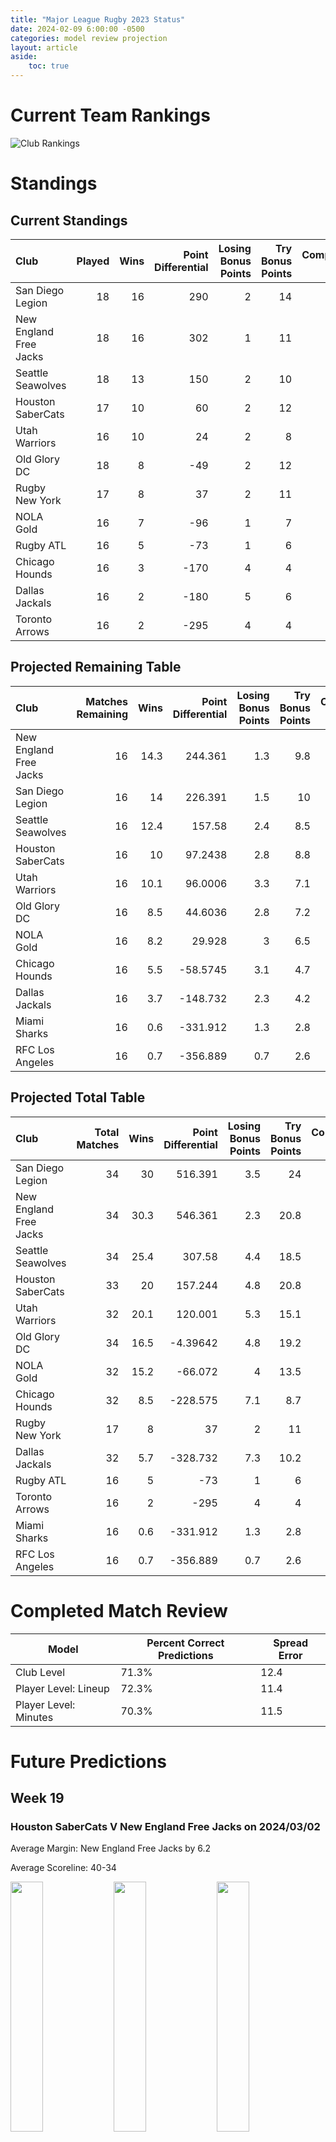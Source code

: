```yaml
---  
title: "Major League Rugby 2023 Status"  
date: 2024-02-09 6:00:00 -0500  
categories: model review projection  
layout: article  
aside:  
    toc: true  
---
```

# Current Team Rankings


![Club Rankings](plots/rankings_Major-League-Rugby-2023.png)
# Standings

## Current Standings


| Club                   |   Played |   Wins |   Point Differential |   Losing Bonus Points |   Try Bonus Points |   Competition Points |
|:-----------------------|---------:|-------:|---------------------:|----------------------:|-------------------:|---------------------:|
| San Diego Legion       |       18 |     16 |                  290 |                     2 |                 14 |                   80 |
| New England Free Jacks |       18 |     16 |                  302 |                     1 |                 11 |                   76 |
| Seattle Seawolves      |       18 |     13 |                  150 |                     2 |                 10 |                   64 |
| Houston SaberCats      |       17 |     10 |                   60 |                     2 |                 12 |                   54 |
| Utah Warriors          |       16 |     10 |                   24 |                     2 |                  8 |                   50 |
| Old Glory DC           |       18 |      8 |                  -49 |                     2 |                 12 |                   48 |
| Rugby New York         |       17 |      8 |                   37 |                     2 |                 11 |                   45 |
| NOLA Gold              |       16 |      7 |                  -96 |                     1 |                  7 |                   36 |
| Rugby ATL              |       16 |      5 |                  -73 |                     1 |                  6 |                   29 |
| Chicago Hounds         |       16 |      3 |                 -170 |                     4 |                  4 |                   20 |
| Dallas Jackals         |       16 |      2 |                 -180 |                     5 |                  6 |                   19 |
| Toronto Arrows         |       16 |      2 |                 -295 |                     4 |                  4 |                   16 |



## Projected Remaining Table


| Club                   |   Matches Remaining |   Wins |   Point Differential |   Losing Bonus Points |   Try Bonus Points |   Competition Points |
|:-----------------------|--------------------:|-------:|---------------------:|----------------------:|-------------------:|---------------------:|
| New England Free Jacks |                  16 |   14.3 |             244.361  |                   1.3 |                9.8 |                 68.4 |
| San Diego Legion       |                  16 |   14   |             226.391  |                   1.5 |               10   |                 67.4 |
| Seattle Seawolves      |                  16 |   12.4 |             157.58   |                   2.4 |                8.5 |                 60.4 |
| Houston SaberCats      |                  16 |   10   |              97.2438 |                   2.8 |                8.8 |                 51.5 |
| Utah Warriors          |                  16 |   10.1 |              96.0006 |                   3.3 |                7.1 |                 50.9 |
| Old Glory DC           |                  16 |    8.5 |              44.6036 |                   2.8 |                7.2 |                 43.8 |
| NOLA Gold              |                  16 |    8.2 |              29.928  |                   3   |                6.5 |                 42.5 |
| Chicago Hounds         |                  16 |    5.5 |             -58.5745 |                   3.1 |                4.7 |                 29.8 |
| Dallas Jackals         |                  16 |    3.7 |            -148.732  |                   2.3 |                4.2 |                 21.4 |
| Miami Sharks           |                  16 |    0.6 |            -331.912  |                   1.3 |                2.8 |                  6.3 |
| RFC Los Angeles        |                  16 |    0.7 |            -356.889  |                   0.7 |                2.6 |                  6.2 |



## Projected Total Table


| Club                   |   Total Matches |   Wins |   Point Differential |   Losing Bonus Points |   Try Bonus Points |   Competition Points |
|:-----------------------|----------------:|-------:|---------------------:|----------------------:|-------------------:|---------------------:|
| San Diego Legion       |              34 |   30   |            516.391   |                   3.5 |               24   |                147.4 |
| New England Free Jacks |              34 |   30.3 |            546.361   |                   2.3 |               20.8 |                144.4 |
| Seattle Seawolves      |              34 |   25.4 |            307.58    |                   4.4 |               18.5 |                124.4 |
| Houston SaberCats      |              33 |   20   |            157.244   |                   4.8 |               20.8 |                105.5 |
| Utah Warriors          |              32 |   20.1 |            120.001   |                   5.3 |               15.1 |                100.9 |
| Old Glory DC           |              34 |   16.5 |             -4.39642 |                   4.8 |               19.2 |                 91.8 |
| NOLA Gold              |              32 |   15.2 |            -66.072   |                   4   |               13.5 |                 78.5 |
| Chicago Hounds         |              32 |    8.5 |           -228.575   |                   7.1 |                8.7 |                 49.8 |
| Rugby New York         |              17 |    8   |             37       |                   2   |               11   |                 45   |
| Dallas Jackals         |              32 |    5.7 |           -328.732   |                   7.3 |               10.2 |                 40.4 |
| Rugby ATL              |              16 |    5   |            -73       |                   1   |                6   |                 29   |
| Toronto Arrows         |              16 |    2   |           -295       |                   4   |                4   |                 16   |
| Miami Sharks           |              16 |    0.6 |           -331.912   |                   1.3 |                2.8 |                  6.3 |
| RFC Los Angeles        |              16 |    0.7 |           -356.889   |                   0.7 |                2.6 |                  6.2 |



# Completed Match Review


| Model | Percent Correct Predictions | Spread Error |
| ------ | ------ | ------ |
| Club Level | 71.3% | 12.4 |
| Player Level: Lineup | 72.3% | 11.4 |
| Player Level: Minutes | 70.3% | 11.5 |


# Future Predictions

## Week 19

### Houston SaberCats V New England Free Jacks on 2024/03/02


Average Margin: New England Free Jacks by 6.2

Average Scoreline: 40-34

<p float="left">
<img src="plots/performances_2024-03-02-HoustonSaberCats_V_NewEnglandFreeJacks.png" width="32%" />
<img src="plots/resultbar_2024-03-02-HoustonSaberCats_V_NewEnglandFreeJacks.png" width="32%" />
<img src="plots/spreads_2024-03-02-HoustonSaberCats_V_NewEnglandFreeJacks.png" width="32%" />
</p>

### NOLA Gold V Old Glory DC on 2024/03/02


Average Margin: NOLA Gold by 2.0

Average Scoreline: 30-28

<p float="left">
<img src="plots/performances_2024-03-02-NOLAGold_V_OldGloryDC.png" width="32%" />
<img src="plots/resultbar_2024-03-02-NOLAGold_V_OldGloryDC.png" width="32%" />
<img src="plots/spreads_2024-03-02-NOLAGold_V_OldGloryDC.png" width="32%" />
</p>

### Miami Sharks V Chicago Hounds on 2024/03/02


Average Margin: Chicago Hounds by 13.2

Average Scoreline: 31-18

<p float="left">
<img src="plots/performances_2024-03-02-MiamiSharks_V_ChicagoHounds.png" width="32%" />
<img src="plots/resultbar_2024-03-02-MiamiSharks_V_ChicagoHounds.png" width="32%" />
<img src="plots/spreads_2024-03-02-MiamiSharks_V_ChicagoHounds.png" width="32%" />
</p>

### Seattle Seawolves V San Diego Legion on 2024/03/02


Average Margin: San Diego Legion by 1.3

Average Scoreline: 25-24

<p float="left">
<img src="plots/performances_2024-03-02-SeattleSeawolves_V_SanDiegoLegion.png" width="32%" />
<img src="plots/resultbar_2024-03-02-SeattleSeawolves_V_SanDiegoLegion.png" width="32%" />
<img src="plots/spreads_2024-03-02-SeattleSeawolves_V_SanDiegoLegion.png" width="32%" />
</p>

### RFC Los Angeles V Utah Warriors on 2024/03/03


Average Margin: Utah Warriors by 20.8

Average Scoreline: 43-22

<p float="left">
<img src="plots/performances_2024-03-03-RFCLosAngeles_V_UtahWarriors.png" width="32%" />
<img src="plots/resultbar_2024-03-03-RFCLosAngeles_V_UtahWarriors.png" width="32%" />
<img src="plots/spreads_2024-03-03-RFCLosAngeles_V_UtahWarriors.png" width="32%" />
</p>

## Week 20

### Seattle Seawolves V Utah Warriors on 2024/03/09


Average Margin: Seattle Seawolves by 7.7

Average Scoreline: 30-22

<p float="left">
<img src="plots/performances_2024-03-09-SeattleSeawolves_V_UtahWarriors.png" width="32%" />
<img src="plots/resultbar_2024-03-09-SeattleSeawolves_V_UtahWarriors.png" width="32%" />
<img src="plots/spreads_2024-03-09-SeattleSeawolves_V_UtahWarriors.png" width="32%" />
</p>

### NOLA Gold V San Diego Legion on 2024/03/09


Average Margin: San Diego Legion by 10.5

Average Scoreline: 38-27

<p float="left">
<img src="plots/performances_2024-03-09-NOLAGold_V_SanDiegoLegion.png" width="32%" />
<img src="plots/resultbar_2024-03-09-NOLAGold_V_SanDiegoLegion.png" width="32%" />
<img src="plots/spreads_2024-03-09-NOLAGold_V_SanDiegoLegion.png" width="32%" />
</p>

### New England Free Jacks V Old Glory DC on 2024/03/09


Average Margin: New England Free Jacks by 15.2

Average Scoreline: 36-20

<p float="left">
<img src="plots/performances_2024-03-09-NewEnglandFreeJacks_V_OldGloryDC.png" width="32%" />
<img src="plots/resultbar_2024-03-09-NewEnglandFreeJacks_V_OldGloryDC.png" width="32%" />
<img src="plots/spreads_2024-03-09-NewEnglandFreeJacks_V_OldGloryDC.png" width="32%" />
</p>

### RFC Los Angeles V Houston SaberCats on 2024/03/09


Average Margin: Houston SaberCats by 20.2

Average Scoreline: 37-17

<p float="left">
<img src="plots/performances_2024-03-09-RFCLosAngeles_V_HoustonSaberCats.png" width="32%" />
<img src="plots/resultbar_2024-03-09-RFCLosAngeles_V_HoustonSaberCats.png" width="32%" />
<img src="plots/spreads_2024-03-09-RFCLosAngeles_V_HoustonSaberCats.png" width="32%" />
</p>

### Dallas Jackals V Miami Sharks on 2024/03/10


Average Margin: Dallas Jackals by 14.4

Average Scoreline: 39-25

<p float="left">
<img src="plots/performances_2024-03-10-DallasJackals_V_MiamiSharks.png" width="32%" />
<img src="plots/resultbar_2024-03-10-DallasJackals_V_MiamiSharks.png" width="32%" />
<img src="plots/spreads_2024-03-10-DallasJackals_V_MiamiSharks.png" width="32%" />
</p>

## Week 21

### San Diego Legion V RFC Los Angeles on 2024/03/16


Average Margin: San Diego Legion by 36.1

Average Scoreline: 55-19

<p float="left">
<img src="plots/performances_2024-03-16-SanDiegoLegion_V_RFCLosAngeles.png" width="32%" />
<img src="plots/resultbar_2024-03-16-SanDiegoLegion_V_RFCLosAngeles.png" width="32%" />
<img src="plots/spreads_2024-03-16-SanDiegoLegion_V_RFCLosAngeles.png" width="32%" />
</p>

### Old Glory DC V Miami Sharks on 2024/03/16


Average Margin: Old Glory DC by 24.3

Average Scoreline: 44-19

<p float="left">
<img src="plots/performances_2024-03-16-OldGloryDC_V_MiamiSharks.png" width="32%" />
<img src="plots/resultbar_2024-03-16-OldGloryDC_V_MiamiSharks.png" width="32%" />
<img src="plots/spreads_2024-03-16-OldGloryDC_V_MiamiSharks.png" width="32%" />
</p>

### Houston SaberCats V Dallas Jackals on 2024/03/16


Average Margin: Houston SaberCats by 16.2

Average Scoreline: 37-21

<p float="left">
<img src="plots/performances_2024-03-16-HoustonSaberCats_V_DallasJackals.png" width="32%" />
<img src="plots/resultbar_2024-03-16-HoustonSaberCats_V_DallasJackals.png" width="32%" />
<img src="plots/spreads_2024-03-16-HoustonSaberCats_V_DallasJackals.png" width="32%" />
</p>

### New England Free Jacks V NOLA Gold on 2024/03/16


Average Margin: New England Free Jacks by 17.2

Average Scoreline: 39-22

<p float="left">
<img src="plots/performances_2024-03-16-NewEnglandFreeJacks_V_NOLAGold.png" width="32%" />
<img src="plots/resultbar_2024-03-16-NewEnglandFreeJacks_V_NOLAGold.png" width="32%" />
<img src="plots/spreads_2024-03-16-NewEnglandFreeJacks_V_NOLAGold.png" width="32%" />
</p>

### Utah Warriors V Chicago Hounds on 2024/03/16


Average Margin: Utah Warriors by 10.6

Average Scoreline: 32-21

<p float="left">
<img src="plots/performances_2024-03-16-UtahWarriors_V_ChicagoHounds.png" width="32%" />
<img src="plots/resultbar_2024-03-16-UtahWarriors_V_ChicagoHounds.png" width="32%" />
<img src="plots/spreads_2024-03-16-UtahWarriors_V_ChicagoHounds.png" width="32%" />
</p>

## Week 22

### RFC Los Angeles V Seattle Seawolves on 2024/03/22


Average Margin: Seattle Seawolves by 25.1

Average Scoreline: 41-16

<p float="left">
<img src="plots/performances_2024-03-22-RFCLosAngeles_V_SeattleSeawolves.png" width="32%" />
<img src="plots/resultbar_2024-03-22-RFCLosAngeles_V_SeattleSeawolves.png" width="32%" />
<img src="plots/spreads_2024-03-22-RFCLosAngeles_V_SeattleSeawolves.png" width="32%" />
</p>

### Miami Sharks V Houston SaberCats on 2024/03/23


Average Margin: Houston SaberCats by 21.1

Average Scoreline: 37-16

<p float="left">
<img src="plots/performances_2024-03-23-MiamiSharks_V_HoustonSaberCats.png" width="32%" />
<img src="plots/resultbar_2024-03-23-MiamiSharks_V_HoustonSaberCats.png" width="32%" />
<img src="plots/spreads_2024-03-23-MiamiSharks_V_HoustonSaberCats.png" width="32%" />
</p>

### Dallas Jackals V New England Free Jacks on 2024/03/23


Average Margin: New England Free Jacks by 18.6

Average Scoreline: 45-26

<p float="left">
<img src="plots/performances_2024-03-23-DallasJackals_V_NewEnglandFreeJacks.png" width="32%" />
<img src="plots/resultbar_2024-03-23-DallasJackals_V_NewEnglandFreeJacks.png" width="32%" />
<img src="plots/spreads_2024-03-23-DallasJackals_V_NewEnglandFreeJacks.png" width="32%" />
</p>

### Old Glory DC V Utah Warriors on 2024/03/23


Average Margin: Old Glory DC by 0.5

Average Scoreline: 28-27

<p float="left">
<img src="plots/performances_2024-03-23-OldGloryDC_V_UtahWarriors.png" width="32%" />
<img src="plots/resultbar_2024-03-23-OldGloryDC_V_UtahWarriors.png" width="32%" />
<img src="plots/spreads_2024-03-23-OldGloryDC_V_UtahWarriors.png" width="32%" />
</p>

### Chicago Hounds V San Diego Legion on 2024/03/24


Average Margin: San Diego Legion by 13.0

Average Scoreline: 34-21

<p float="left">
<img src="plots/performances_2024-03-24-ChicagoHounds_V_SanDiegoLegion.png" width="32%" />
<img src="plots/resultbar_2024-03-24-ChicagoHounds_V_SanDiegoLegion.png" width="32%" />
<img src="plots/spreads_2024-03-24-ChicagoHounds_V_SanDiegoLegion.png" width="32%" />
</p>

## Week 23

### Dallas Jackals V RFC Los Angeles on 2024/03/29


Average Margin: Dallas Jackals by 14.5

Average Scoreline: 39-25

<p float="left">
<img src="plots/performances_2024-03-29-DallasJackals_V_RFCLosAngeles.png" width="32%" />
<img src="plots/resultbar_2024-03-29-DallasJackals_V_RFCLosAngeles.png" width="32%" />
<img src="plots/spreads_2024-03-29-DallasJackals_V_RFCLosAngeles.png" width="32%" />
</p>

### Miami Sharks V Seattle Seawolves on 2024/03/30


Average Margin: Seattle Seawolves by 24.9

Average Scoreline: 41-16

<p float="left">
<img src="plots/performances_2024-03-30-MiamiSharks_V_SeattleSeawolves.png" width="32%" />
<img src="plots/resultbar_2024-03-30-MiamiSharks_V_SeattleSeawolves.png" width="32%" />
<img src="plots/spreads_2024-03-30-MiamiSharks_V_SeattleSeawolves.png" width="32%" />
</p>

### Chicago Hounds V Old Glory DC on 2024/03/30


Average Margin: Old Glory DC by 0.5

Average Scoreline: 29-28

<p float="left">
<img src="plots/performances_2024-03-30-ChicagoHounds_V_OldGloryDC.png" width="32%" />
<img src="plots/resultbar_2024-03-30-ChicagoHounds_V_OldGloryDC.png" width="32%" />
<img src="plots/spreads_2024-03-30-ChicagoHounds_V_OldGloryDC.png" width="32%" />
</p>

### Utah Warriors V NOLA Gold on 2024/03/30


Average Margin: Utah Warriors by 8.3

Average Scoreline: 30-22

<p float="left">
<img src="plots/performances_2024-03-30-UtahWarriors_V_NOLAGold.png" width="32%" />
<img src="plots/resultbar_2024-03-30-UtahWarriors_V_NOLAGold.png" width="32%" />
<img src="plots/spreads_2024-03-30-UtahWarriors_V_NOLAGold.png" width="32%" />
</p>

## Week 24

### Seattle Seawolves V Dallas Jackals on 2024/04/05


Average Margin: Seattle Seawolves by 20.3

Average Scoreline: 43-23

<p float="left">
<img src="plots/performances_2024-04-05-SeattleSeawolves_V_DallasJackals.png" width="32%" />
<img src="plots/resultbar_2024-04-05-SeattleSeawolves_V_DallasJackals.png" width="32%" />
<img src="plots/spreads_2024-04-05-SeattleSeawolves_V_DallasJackals.png" width="32%" />
</p>

### Utah Warriors V Houston SaberCats on 2024/04/05


Average Margin: Utah Warriors by 3.2

Average Scoreline: 33-29

<p float="left">
<img src="plots/performances_2024-04-05-UtahWarriors_V_HoustonSaberCats.png" width="32%" />
<img src="plots/resultbar_2024-04-05-UtahWarriors_V_HoustonSaberCats.png" width="32%" />
<img src="plots/spreads_2024-04-05-UtahWarriors_V_HoustonSaberCats.png" width="32%" />
</p>

### Old Glory DC V San Diego Legion on 2024/04/06


Average Margin: San Diego Legion by 8.2

Average Scoreline: 33-25

<p float="left">
<img src="plots/performances_2024-04-06-OldGloryDC_V_SanDiegoLegion.png" width="32%" />
<img src="plots/resultbar_2024-04-06-OldGloryDC_V_SanDiegoLegion.png" width="32%" />
<img src="plots/spreads_2024-04-06-OldGloryDC_V_SanDiegoLegion.png" width="32%" />
</p>

### NOLA Gold V Miami Sharks on 2024/04/06


Average Margin: NOLA Gold by 22.7

Average Scoreline: 43-20

<p float="left">
<img src="plots/performances_2024-04-06-NOLAGold_V_MiamiSharks.png" width="32%" />
<img src="plots/resultbar_2024-04-06-NOLAGold_V_MiamiSharks.png" width="32%" />
<img src="plots/spreads_2024-04-06-NOLAGold_V_MiamiSharks.png" width="32%" />
</p>

### New England Free Jacks V Chicago Hounds on 2024/04/06


Average Margin: New England Free Jacks by 19.3

Average Scoreline: 35-16

<p float="left">
<img src="plots/performances_2024-04-06-NewEnglandFreeJacks_V_ChicagoHounds.png" width="32%" />
<img src="plots/resultbar_2024-04-06-NewEnglandFreeJacks_V_ChicagoHounds.png" width="32%" />
<img src="plots/spreads_2024-04-06-NewEnglandFreeJacks_V_ChicagoHounds.png" width="32%" />
</p>

## Week 25

### RFC Los Angeles V NOLA Gold on 2024/04/12


Average Margin: NOLA Gold by 16.1

Average Scoreline: 32-16

<p float="left">
<img src="plots/performances_2024-04-12-RFCLosAngeles_V_NOLAGold.png" width="32%" />
<img src="plots/resultbar_2024-04-12-RFCLosAngeles_V_NOLAGold.png" width="32%" />
<img src="plots/spreads_2024-04-12-RFCLosAngeles_V_NOLAGold.png" width="32%" />
</p>

### Houston SaberCats V Old Glory DC on 2024/04/13


Average Margin: Houston SaberCats by 6.2

Average Scoreline: 32-26

<p float="left">
<img src="plots/performances_2024-04-13-HoustonSaberCats_V_OldGloryDC.png" width="32%" />
<img src="plots/resultbar_2024-04-13-HoustonSaberCats_V_OldGloryDC.png" width="32%" />
<img src="plots/spreads_2024-04-13-HoustonSaberCats_V_OldGloryDC.png" width="32%" />
</p>

### Dallas Jackals V Utah Warriors on 2024/04/13


Average Margin: Utah Warriors by 9.6

Average Scoreline: 33-24

<p float="left">
<img src="plots/performances_2024-04-13-DallasJackals_V_UtahWarriors.png" width="32%" />
<img src="plots/resultbar_2024-04-13-DallasJackals_V_UtahWarriors.png" width="32%" />
<img src="plots/spreads_2024-04-13-DallasJackals_V_UtahWarriors.png" width="32%" />
</p>

### Chicago Hounds V Seattle Seawolves on 2024/04/14


Average Margin: Seattle Seawolves by 7.7

Average Scoreline: 29-22

<p float="left">
<img src="plots/performances_2024-04-14-ChicagoHounds_V_SeattleSeawolves.png" width="32%" />
<img src="plots/resultbar_2024-04-14-ChicagoHounds_V_SeattleSeawolves.png" width="32%" />
<img src="plots/spreads_2024-04-14-ChicagoHounds_V_SeattleSeawolves.png" width="32%" />
</p>

### San Diego Legion V New England Free Jacks on 2024/04/14


Average Margin: San Diego Legion by 2.9

Average Scoreline: 25-22

<p float="left">
<img src="plots/performances_2024-04-14-SanDiegoLegion_V_NewEnglandFreeJacks.png" width="32%" />
<img src="plots/resultbar_2024-04-14-SanDiegoLegion_V_NewEnglandFreeJacks.png" width="32%" />
<img src="plots/spreads_2024-04-14-SanDiegoLegion_V_NewEnglandFreeJacks.png" width="32%" />
</p>

## Week 26

### Old Glory DC V RFC Los Angeles on 2024/04/20


Average Margin: Old Glory DC by 24.4

Average Scoreline: 42-18

<p float="left">
<img src="plots/performances_2024-04-20-OldGloryDC_V_RFCLosAngeles.png" width="32%" />
<img src="plots/resultbar_2024-04-20-OldGloryDC_V_RFCLosAngeles.png" width="32%" />
<img src="plots/spreads_2024-04-20-OldGloryDC_V_RFCLosAngeles.png" width="32%" />
</p>

### NOLA Gold V Dallas Jackals on 2024/04/20


Average Margin: NOLA Gold by 11.9

Average Scoreline: 35-23

<p float="left">
<img src="plots/performances_2024-04-20-NOLAGold_V_DallasJackals.png" width="32%" />
<img src="plots/resultbar_2024-04-20-NOLAGold_V_DallasJackals.png" width="32%" />
<img src="plots/spreads_2024-04-20-NOLAGold_V_DallasJackals.png" width="32%" />
</p>

### New England Free Jacks V Miami Sharks on 2024/04/20


Average Margin: New England Free Jacks by 36.1

Average Scoreline: 60-24

<p float="left">
<img src="plots/performances_2024-04-20-NewEnglandFreeJacks_V_MiamiSharks.png" width="32%" />
<img src="plots/resultbar_2024-04-20-NewEnglandFreeJacks_V_MiamiSharks.png" width="32%" />
<img src="plots/spreads_2024-04-20-NewEnglandFreeJacks_V_MiamiSharks.png" width="32%" />
</p>

### San Diego Legion V Seattle Seawolves on 2024/04/21


Average Margin: San Diego Legion by 8.1

Average Scoreline: 31-23

<p float="left">
<img src="plots/performances_2024-04-21-SanDiegoLegion_V_SeattleSeawolves.png" width="32%" />
<img src="plots/resultbar_2024-04-21-SanDiegoLegion_V_SeattleSeawolves.png" width="32%" />
<img src="plots/spreads_2024-04-21-SanDiegoLegion_V_SeattleSeawolves.png" width="32%" />
</p>

### Chicago Hounds V Houston SaberCats on 2024/04/21


Average Margin: Houston SaberCats by 3.2

Average Scoreline: 32-29

<p float="left">
<img src="plots/performances_2024-04-21-ChicagoHounds_V_HoustonSaberCats.png" width="32%" />
<img src="plots/resultbar_2024-04-21-ChicagoHounds_V_HoustonSaberCats.png" width="32%" />
<img src="plots/spreads_2024-04-21-ChicagoHounds_V_HoustonSaberCats.png" width="32%" />
</p>

## Week 27

### Utah Warriors V San Diego Legion on 2024/04/26


Average Margin: San Diego Legion by 5.4

Average Scoreline: 27-22

<p float="left">
<img src="plots/performances_2024-04-26-UtahWarriors_V_SanDiegoLegion.png" width="32%" />
<img src="plots/resultbar_2024-04-26-UtahWarriors_V_SanDiegoLegion.png" width="32%" />
<img src="plots/spreads_2024-04-26-UtahWarriors_V_SanDiegoLegion.png" width="32%" />
</p>

### Houston SaberCats V NOLA Gold on 2024/04/27


Average Margin: Houston SaberCats by 7.4

Average Scoreline: 35-27

<p float="left">
<img src="plots/performances_2024-04-27-HoustonSaberCats_V_NOLAGold.png" width="32%" />
<img src="plots/resultbar_2024-04-27-HoustonSaberCats_V_NOLAGold.png" width="32%" />
<img src="plots/spreads_2024-04-27-HoustonSaberCats_V_NOLAGold.png" width="32%" />
</p>

### Miami Sharks V Old Glory DC on 2024/04/27


Average Margin: Old Glory DC by 17.4

Average Scoreline: 44-26

<p float="left">
<img src="plots/performances_2024-04-27-MiamiSharks_V_OldGloryDC.png" width="32%" />
<img src="plots/resultbar_2024-04-27-MiamiSharks_V_OldGloryDC.png" width="32%" />
<img src="plots/spreads_2024-04-27-MiamiSharks_V_OldGloryDC.png" width="32%" />
</p>

### RFC Los Angeles V New England Free Jacks on 2024/04/27


Average Margin: New England Free Jacks by 29.4

Average Scoreline: 43-14

<p float="left">
<img src="plots/performances_2024-04-27-RFCLosAngeles_V_NewEnglandFreeJacks.png" width="32%" />
<img src="plots/resultbar_2024-04-27-RFCLosAngeles_V_NewEnglandFreeJacks.png" width="32%" />
<img src="plots/spreads_2024-04-27-RFCLosAngeles_V_NewEnglandFreeJacks.png" width="32%" />
</p>

## Week 28

### Seattle Seawolves V Houston SaberCats on 2024/05/03


Average Margin: Seattle Seawolves by 7.8

Average Scoreline: 34-26

<p float="left">
<img src="plots/performances_2024-05-03-SeattleSeawolves_V_HoustonSaberCats.png" width="32%" />
<img src="plots/resultbar_2024-05-03-SeattleSeawolves_V_HoustonSaberCats.png" width="32%" />
<img src="plots/spreads_2024-05-03-SeattleSeawolves_V_HoustonSaberCats.png" width="32%" />
</p>

### RFC Los Angeles V Miami Sharks on 2024/05/03


Average Margin: RFC Los Angeles by 3.1

Average Scoreline: 30-27

<p float="left">
<img src="plots/performances_2024-05-03-RFCLosAngeles_V_MiamiSharks.png" width="32%" />
<img src="plots/resultbar_2024-05-03-RFCLosAngeles_V_MiamiSharks.png" width="32%" />
<img src="plots/spreads_2024-05-03-RFCLosAngeles_V_MiamiSharks.png" width="32%" />
</p>

### Old Glory DC V Dallas Jackals on 2024/05/04


Average Margin: Old Glory DC by 13.0

Average Scoreline: 38-25

<p float="left">
<img src="plots/performances_2024-05-04-OldGloryDC_V_DallasJackals.png" width="32%" />
<img src="plots/resultbar_2024-05-04-OldGloryDC_V_DallasJackals.png" width="32%" />
<img src="plots/spreads_2024-05-04-OldGloryDC_V_DallasJackals.png" width="32%" />
</p>

### New England Free Jacks V Utah Warriors on 2024/05/05


Average Margin: New England Free Jacks by 12.5

Average Scoreline: 30-18

<p float="left">
<img src="plots/performances_2024-05-05-NewEnglandFreeJacks_V_UtahWarriors.png" width="32%" />
<img src="plots/resultbar_2024-05-05-NewEnglandFreeJacks_V_UtahWarriors.png" width="32%" />
<img src="plots/spreads_2024-05-05-NewEnglandFreeJacks_V_UtahWarriors.png" width="32%" />
</p>

### San Diego Legion V Chicago Hounds on 2024/05/05


Average Margin: San Diego Legion by 18.6

Average Scoreline: 40-22

<p float="left">
<img src="plots/performances_2024-05-05-SanDiegoLegion_V_ChicagoHounds.png" width="32%" />
<img src="plots/resultbar_2024-05-05-SanDiegoLegion_V_ChicagoHounds.png" width="32%" />
<img src="plots/spreads_2024-05-05-SanDiegoLegion_V_ChicagoHounds.png" width="32%" />
</p>

## Week 29

### Dallas Jackals V Houston SaberCats on 2024/05/11


Average Margin: Houston SaberCats by 9.3

Average Scoreline: 39-30

<p float="left">
<img src="plots/performances_2024-05-11-DallasJackals_V_HoustonSaberCats.png" width="32%" />
<img src="plots/resultbar_2024-05-11-DallasJackals_V_HoustonSaberCats.png" width="32%" />
<img src="plots/spreads_2024-05-11-DallasJackals_V_HoustonSaberCats.png" width="32%" />
</p>

### Chicago Hounds V RFC Los Angeles on 2024/05/11


Average Margin: Chicago Hounds by 20.2

Average Scoreline: 48-28

<p float="left">
<img src="plots/performances_2024-05-11-ChicagoHounds_V_RFCLosAngeles.png" width="32%" />
<img src="plots/resultbar_2024-05-11-ChicagoHounds_V_RFCLosAngeles.png" width="32%" />
<img src="plots/spreads_2024-05-11-ChicagoHounds_V_RFCLosAngeles.png" width="32%" />
</p>

### Miami Sharks V San Diego Legion on 2024/05/11


Average Margin: San Diego Legion by 29.0

Average Scoreline: 41-12

<p float="left">
<img src="plots/performances_2024-05-11-MiamiSharks_V_SanDiegoLegion.png" width="32%" />
<img src="plots/resultbar_2024-05-11-MiamiSharks_V_SanDiegoLegion.png" width="32%" />
<img src="plots/spreads_2024-05-11-MiamiSharks_V_SanDiegoLegion.png" width="32%" />
</p>

### NOLA Gold V Utah Warriors on 2024/05/11


Average Margin: Utah Warriors by 0.9

Average Scoreline: 27-27

<p float="left">
<img src="plots/performances_2024-05-11-NOLAGold_V_UtahWarriors.png" width="32%" />
<img src="plots/resultbar_2024-05-11-NOLAGold_V_UtahWarriors.png" width="32%" />
<img src="plots/spreads_2024-05-11-NOLAGold_V_UtahWarriors.png" width="32%" />
</p>

### Seattle Seawolves V New England Free Jacks on 2024/05/12


Average Margin: New England Free Jacks by 1.8

Average Scoreline: 27-25

<p float="left">
<img src="plots/performances_2024-05-12-SeattleSeawolves_V_NewEnglandFreeJacks.png" width="32%" />
<img src="plots/resultbar_2024-05-12-SeattleSeawolves_V_NewEnglandFreeJacks.png" width="32%" />
<img src="plots/spreads_2024-05-12-SeattleSeawolves_V_NewEnglandFreeJacks.png" width="32%" />
</p>

## Week 30

### Utah Warriors V RFC Los Angeles on 2024/05/18


Average Margin: Utah Warriors by 26.9

Average Scoreline: 43-16

<p float="left">
<img src="plots/performances_2024-05-18-UtahWarriors_V_RFCLosAngeles.png" width="32%" />
<img src="plots/resultbar_2024-05-18-UtahWarriors_V_RFCLosAngeles.png" width="32%" />
<img src="plots/spreads_2024-05-18-UtahWarriors_V_RFCLosAngeles.png" width="32%" />
</p>

### NOLA Gold V Seattle Seawolves on 2024/05/18


Average Margin: Seattle Seawolves by 5.1

Average Scoreline: 32-27

<p float="left">
<img src="plots/performances_2024-05-18-NOLAGold_V_SeattleSeawolves.png" width="32%" />
<img src="plots/resultbar_2024-05-18-NOLAGold_V_SeattleSeawolves.png" width="32%" />
<img src="plots/spreads_2024-05-18-NOLAGold_V_SeattleSeawolves.png" width="32%" />
</p>

### Houston SaberCats V Miami Sharks on 2024/05/18


Average Margin: Houston SaberCats by 26.8

Average Scoreline: 45-18

<p float="left">
<img src="plots/performances_2024-05-18-HoustonSaberCats_V_MiamiSharks.png" width="32%" />
<img src="plots/resultbar_2024-05-18-HoustonSaberCats_V_MiamiSharks.png" width="32%" />
<img src="plots/spreads_2024-05-18-HoustonSaberCats_V_MiamiSharks.png" width="32%" />
</p>

### Dallas Jackals V Chicago Hounds on 2024/05/19


Average Margin: Chicago Hounds by 2.9

Average Scoreline: 30-27

<p float="left">
<img src="plots/performances_2024-05-19-DallasJackals_V_ChicagoHounds.png" width="32%" />
<img src="plots/resultbar_2024-05-19-DallasJackals_V_ChicagoHounds.png" width="32%" />
<img src="plots/spreads_2024-05-19-DallasJackals_V_ChicagoHounds.png" width="32%" />
</p>

### San Diego Legion V Old Glory DC on 2024/05/19


Average Margin: San Diego Legion by 14.9

Average Scoreline: 35-20

<p float="left">
<img src="plots/performances_2024-05-19-SanDiegoLegion_V_OldGloryDC.png" width="32%" />
<img src="plots/resultbar_2024-05-19-SanDiegoLegion_V_OldGloryDC.png" width="32%" />
<img src="plots/spreads_2024-05-19-SanDiegoLegion_V_OldGloryDC.png" width="32%" />
</p>

## Week 31

### Seattle Seawolves V Old Glory DC on 2024/05/24


Average Margin: Seattle Seawolves by 10.5

Average Scoreline: 30-19

<p float="left">
<img src="plots/performances_2024-05-24-SeattleSeawolves_V_OldGloryDC.png" width="32%" />
<img src="plots/resultbar_2024-05-24-SeattleSeawolves_V_OldGloryDC.png" width="32%" />
<img src="plots/spreads_2024-05-24-SeattleSeawolves_V_OldGloryDC.png" width="32%" />
</p>

### New England Free Jacks V Dallas Jackals on 2024/05/25


Average Margin: New England Free Jacks by 25.1

Average Scoreline: 40-15

<p float="left">
<img src="plots/performances_2024-05-25-NewEnglandFreeJacks_V_DallasJackals.png" width="32%" />
<img src="plots/resultbar_2024-05-25-NewEnglandFreeJacks_V_DallasJackals.png" width="32%" />
<img src="plots/spreads_2024-05-25-NewEnglandFreeJacks_V_DallasJackals.png" width="32%" />
</p>

### Miami Sharks V NOLA Gold on 2024/05/25


Average Margin: NOLA Gold by 15.7

Average Scoreline: 32-17

<p float="left">
<img src="plots/performances_2024-05-25-MiamiSharks_V_NOLAGold.png" width="32%" />
<img src="plots/resultbar_2024-05-25-MiamiSharks_V_NOLAGold.png" width="32%" />
<img src="plots/spreads_2024-05-25-MiamiSharks_V_NOLAGold.png" width="32%" />
</p>

### Chicago Hounds V Utah Warriors on 2024/05/26


Average Margin: Utah Warriors by 3.2

Average Scoreline: 29-26

<p float="left">
<img src="plots/performances_2024-05-26-ChicagoHounds_V_UtahWarriors.png" width="32%" />
<img src="plots/resultbar_2024-05-26-ChicagoHounds_V_UtahWarriors.png" width="32%" />
<img src="plots/spreads_2024-05-26-ChicagoHounds_V_UtahWarriors.png" width="32%" />
</p>

### RFC Los Angeles V San Diego Legion on 2024/05/26


Average Margin: San Diego Legion by 29.0

Average Scoreline: 41-12

<p float="left">
<img src="plots/performances_2024-05-26-RFCLosAngeles_V_SanDiegoLegion.png" width="32%" />
<img src="plots/resultbar_2024-05-26-RFCLosAngeles_V_SanDiegoLegion.png" width="32%" />
<img src="plots/spreads_2024-05-26-RFCLosAngeles_V_SanDiegoLegion.png" width="32%" />
</p>

## Week 32

### Utah Warriors V Miami Sharks on 2024/06/01


Average Margin: Utah Warriors by 26.9

Average Scoreline: 46-19

<p float="left">
<img src="plots/performances_2024-06-01-UtahWarriors_V_MiamiSharks.png" width="32%" />
<img src="plots/resultbar_2024-06-01-UtahWarriors_V_MiamiSharks.png" width="32%" />
<img src="plots/spreads_2024-06-01-UtahWarriors_V_MiamiSharks.png" width="32%" />
</p>

### Dallas Jackals V Seattle Seawolves on 2024/06/01


Average Margin: Seattle Seawolves by 13.1

Average Scoreline: 32-19

<p float="left">
<img src="plots/performances_2024-06-01-DallasJackals_V_SeattleSeawolves.png" width="32%" />
<img src="plots/resultbar_2024-06-01-DallasJackals_V_SeattleSeawolves.png" width="32%" />
<img src="plots/spreads_2024-06-01-DallasJackals_V_SeattleSeawolves.png" width="32%" />
</p>

### New England Free Jacks V Houston SaberCats on 2024/06/01


Average Margin: New England Free Jacks by 12.5

Average Scoreline: 36-23

<p float="left">
<img src="plots/performances_2024-06-01-NewEnglandFreeJacks_V_HoustonSaberCats.png" width="32%" />
<img src="plots/resultbar_2024-06-01-NewEnglandFreeJacks_V_HoustonSaberCats.png" width="32%" />
<img src="plots/spreads_2024-06-01-NewEnglandFreeJacks_V_HoustonSaberCats.png" width="32%" />
</p>

### NOLA Gold V RFC Los Angeles on 2024/06/01


Average Margin: NOLA Gold by 22.3

Average Scoreline: 41-19

<p float="left">
<img src="plots/performances_2024-06-01-NOLAGold_V_RFCLosAngeles.png" width="32%" />
<img src="plots/resultbar_2024-06-01-NOLAGold_V_RFCLosAngeles.png" width="32%" />
<img src="plots/spreads_2024-06-01-NOLAGold_V_RFCLosAngeles.png" width="32%" />
</p>

### Old Glory DC V Chicago Hounds on 2024/06/01


Average Margin: Old Glory DC by 7.2

Average Scoreline: 30-23

<p float="left">
<img src="plots/performances_2024-06-01-OldGloryDC_V_ChicagoHounds.png" width="32%" />
<img src="plots/resultbar_2024-06-01-OldGloryDC_V_ChicagoHounds.png" width="32%" />
<img src="plots/spreads_2024-06-01-OldGloryDC_V_ChicagoHounds.png" width="32%" />
</p>

## Week 33

### Houston SaberCats V Utah Warriors on 2024/06/08


Average Margin: Houston SaberCats by 3.2

Average Scoreline: 29-26

<p float="left">
<img src="plots/performances_2024-06-08-HoustonSaberCats_V_UtahWarriors.png" width="32%" />
<img src="plots/resultbar_2024-06-08-HoustonSaberCats_V_UtahWarriors.png" width="32%" />
<img src="plots/spreads_2024-06-08-HoustonSaberCats_V_UtahWarriors.png" width="32%" />
</p>

### Old Glory DC V New England Free Jacks on 2024/06/08


Average Margin: New England Free Jacks by 8.4

Average Scoreline: 35-27

<p float="left">
<img src="plots/performances_2024-06-08-OldGloryDC_V_NewEnglandFreeJacks.png" width="32%" />
<img src="plots/resultbar_2024-06-08-OldGloryDC_V_NewEnglandFreeJacks.png" width="32%" />
<img src="plots/spreads_2024-06-08-OldGloryDC_V_NewEnglandFreeJacks.png" width="32%" />
</p>

### Miami Sharks V Dallas Jackals on 2024/06/08


Average Margin: Dallas Jackals by 7.3

Average Scoreline: 28-20

<p float="left">
<img src="plots/performances_2024-06-08-MiamiSharks_V_DallasJackals.png" width="32%" />
<img src="plots/resultbar_2024-06-08-MiamiSharks_V_DallasJackals.png" width="32%" />
<img src="plots/spreads_2024-06-08-MiamiSharks_V_DallasJackals.png" width="32%" />
</p>

### San Diego Legion V NOLA Gold on 2024/06/09


Average Margin: San Diego Legion by 16.6

Average Scoreline: 35-18

<p float="left">
<img src="plots/performances_2024-06-09-SanDiegoLegion_V_NOLAGold.png" width="32%" />
<img src="plots/resultbar_2024-06-09-SanDiegoLegion_V_NOLAGold.png" width="32%" />
<img src="plots/spreads_2024-06-09-SanDiegoLegion_V_NOLAGold.png" width="32%" />
</p>

### Seattle Seawolves V Chicago Hounds on 2024/06/09


Average Margin: Seattle Seawolves by 13.9

Average Scoreline: 39-25

<p float="left">
<img src="plots/performances_2024-06-09-SeattleSeawolves_V_ChicagoHounds.png" width="32%" />
<img src="plots/resultbar_2024-06-09-SeattleSeawolves_V_ChicagoHounds.png" width="32%" />
<img src="plots/spreads_2024-06-09-SeattleSeawolves_V_ChicagoHounds.png" width="32%" />
</p>

## Week 34

### Dallas Jackals V NOLA Gold on 2024/06/14


Average Margin: NOLA Gold by 4.8

Average Scoreline: 27-22

<p float="left">
<img src="plots/performances_2024-06-14-DallasJackals_V_NOLAGold.png" width="32%" />
<img src="plots/resultbar_2024-06-14-DallasJackals_V_NOLAGold.png" width="32%" />
<img src="plots/spreads_2024-06-14-DallasJackals_V_NOLAGold.png" width="32%" />
</p>

### RFC Los Angeles V Old Glory DC on 2024/06/14


Average Margin: Old Glory DC by 17.4

Average Scoreline: 44-26

<p float="left">
<img src="plots/performances_2024-06-14-RFCLosAngeles_V_OldGloryDC.png" width="32%" />
<img src="plots/resultbar_2024-06-14-RFCLosAngeles_V_OldGloryDC.png" width="32%" />
<img src="plots/spreads_2024-06-14-RFCLosAngeles_V_OldGloryDC.png" width="32%" />
</p>

### Chicago Hounds V Miami Sharks on 2024/06/15


Average Margin: Chicago Hounds by 20.1

Average Scoreline: 46-26

<p float="left">
<img src="plots/performances_2024-06-15-ChicagoHounds_V_MiamiSharks.png" width="32%" />
<img src="plots/resultbar_2024-06-15-ChicagoHounds_V_MiamiSharks.png" width="32%" />
<img src="plots/spreads_2024-06-15-ChicagoHounds_V_MiamiSharks.png" width="32%" />
</p>

### Houston SaberCats V Seattle Seawolves on 2024/06/15


Average Margin: Seattle Seawolves by 1.0

Average Scoreline: 28-27

<p float="left">
<img src="plots/performances_2024-06-15-HoustonSaberCats_V_SeattleSeawolves.png" width="32%" />
<img src="plots/resultbar_2024-06-15-HoustonSaberCats_V_SeattleSeawolves.png" width="32%" />
<img src="plots/spreads_2024-06-15-HoustonSaberCats_V_SeattleSeawolves.png" width="32%" />
</p>

### New England Free Jacks V San Diego Legion on 2024/06/16


Average Margin: New England Free Jacks by 3.9

Average Scoreline: 24-20

<p float="left">
<img src="plots/performances_2024-06-16-NewEnglandFreeJacks_V_SanDiegoLegion.png" width="32%" />
<img src="plots/resultbar_2024-06-16-NewEnglandFreeJacks_V_SanDiegoLegion.png" width="32%" />
<img src="plots/spreads_2024-06-16-NewEnglandFreeJacks_V_SanDiegoLegion.png" width="32%" />
</p>

## Week 35

### Miami Sharks V New England Free Jacks on 2024/06/22


Average Margin: New England Free Jacks by 29.0

Average Scoreline: 42-13

<p float="left">
<img src="plots/performances_2024-06-22-MiamiSharks_V_NewEnglandFreeJacks.png" width="32%" />
<img src="plots/resultbar_2024-06-22-MiamiSharks_V_NewEnglandFreeJacks.png" width="32%" />
<img src="plots/spreads_2024-06-22-MiamiSharks_V_NewEnglandFreeJacks.png" width="32%" />
</p>

### NOLA Gold V Chicago Hounds on 2024/06/22


Average Margin: NOLA Gold by 5.7

Average Scoreline: 29-24

<p float="left">
<img src="plots/performances_2024-06-22-NOLAGold_V_ChicagoHounds.png" width="32%" />
<img src="plots/resultbar_2024-06-22-NOLAGold_V_ChicagoHounds.png" width="32%" />
<img src="plots/spreads_2024-06-22-NOLAGold_V_ChicagoHounds.png" width="32%" />
</p>

### Utah Warriors V Dallas Jackals on 2024/06/22


Average Margin: Utah Warriors by 15.7

Average Scoreline: 38-22

<p float="left">
<img src="plots/performances_2024-06-22-UtahWarriors_V_DallasJackals.png" width="32%" />
<img src="plots/resultbar_2024-06-22-UtahWarriors_V_DallasJackals.png" width="32%" />
<img src="plots/spreads_2024-06-22-UtahWarriors_V_DallasJackals.png" width="32%" />
</p>

### Seattle Seawolves V RFC Los Angeles on 2024/06/22


Average Margin: Seattle Seawolves by 31.1

Average Scoreline: 51-20

<p float="left">
<img src="plots/performances_2024-06-22-SeattleSeawolves_V_RFCLosAngeles.png" width="32%" />
<img src="plots/resultbar_2024-06-22-SeattleSeawolves_V_RFCLosAngeles.png" width="32%" />
<img src="plots/spreads_2024-06-22-SeattleSeawolves_V_RFCLosAngeles.png" width="32%" />
</p>

### San Diego Legion V Houston SaberCats on 2024/06/23


Average Margin: San Diego Legion by 12.1

Average Scoreline: 37-25

<p float="left">
<img src="plots/performances_2024-06-23-SanDiegoLegion_V_HoustonSaberCats.png" width="32%" />
<img src="plots/resultbar_2024-06-23-SanDiegoLegion_V_HoustonSaberCats.png" width="32%" />
<img src="plots/spreads_2024-06-23-SanDiegoLegion_V_HoustonSaberCats.png" width="32%" />
</p>

## Week 36

### Old Glory DC V NOLA Gold on 2024/06/29


Average Margin: Old Glory DC by 5.2

Average Scoreline: 30-25

<p float="left">
<img src="plots/performances_2024-06-29-OldGloryDC_V_NOLAGold.png" width="32%" />
<img src="plots/resultbar_2024-06-29-OldGloryDC_V_NOLAGold.png" width="32%" />
<img src="plots/spreads_2024-06-29-OldGloryDC_V_NOLAGold.png" width="32%" />
</p>

### Utah Warriors V Seattle Seawolves on 2024/06/29


Average Margin: Seattle Seawolves by 0.8

Average Scoreline: 29-28

<p float="left">
<img src="plots/performances_2024-06-29-UtahWarriors_V_SeattleSeawolves.png" width="32%" />
<img src="plots/resultbar_2024-06-29-UtahWarriors_V_SeattleSeawolves.png" width="32%" />
<img src="plots/spreads_2024-06-29-UtahWarriors_V_SeattleSeawolves.png" width="32%" />
</p>

### Chicago Hounds V New England Free Jacks on 2024/06/29


Average Margin: New England Free Jacks by 12.0

Average Scoreline: 37-25

<p float="left">
<img src="plots/performances_2024-06-29-ChicagoHounds_V_NewEnglandFreeJacks.png" width="32%" />
<img src="plots/resultbar_2024-06-29-ChicagoHounds_V_NewEnglandFreeJacks.png" width="32%" />
<img src="plots/spreads_2024-06-29-ChicagoHounds_V_NewEnglandFreeJacks.png" width="32%" />
</p>

### Houston SaberCats V RFC Los Angeles on 2024/06/29


Average Margin: Houston SaberCats by 26.6

Average Scoreline: 46-20

<p float="left">
<img src="plots/performances_2024-06-29-HoustonSaberCats_V_RFCLosAngeles.png" width="32%" />
<img src="plots/resultbar_2024-06-29-HoustonSaberCats_V_RFCLosAngeles.png" width="32%" />
<img src="plots/spreads_2024-06-29-HoustonSaberCats_V_RFCLosAngeles.png" width="32%" />
</p>

### San Diego Legion V Dallas Jackals on 2024/06/29


Average Margin: San Diego Legion by 24.6

Average Scoreline: 46-22

<p float="left">
<img src="plots/performances_2024-06-29-SanDiegoLegion_V_DallasJackals.png" width="32%" />
<img src="plots/resultbar_2024-06-29-SanDiegoLegion_V_DallasJackals.png" width="32%" />
<img src="plots/spreads_2024-06-29-SanDiegoLegion_V_DallasJackals.png" width="32%" />
</p>
